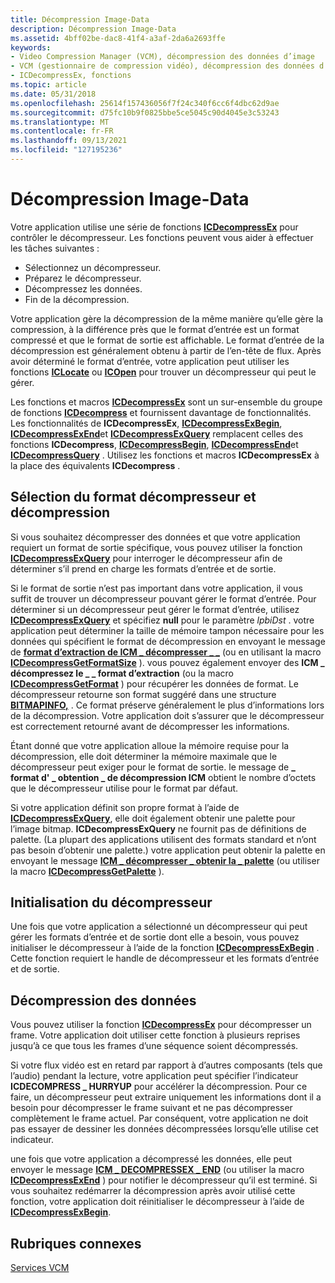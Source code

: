 ```yaml
---
title: Décompression Image-Data
description: Décompression Image-Data
ms.assetid: 4bff02be-dac8-41f4-a3af-2da6a2693ffe
keywords:
- Video Compression Manager (VCM), décompression des données d’image
- VCM (gestionnaire de compression vidéo), décompression des données d’image
- ICDecompressEx, fonctions
ms.topic: article
ms.date: 05/31/2018
ms.openlocfilehash: 25614f157436056f7f24c340f6cc6f4dbc62d9ae
ms.sourcegitcommit: d75fc10b9f0825bbe5ce5045c90d4045e3c53243
ms.translationtype: MT
ms.contentlocale: fr-FR
ms.lasthandoff: 09/13/2021
ms.locfileid: "127195236"
---
```

# <a name="image-data-decompression"></a>Décompression Image-Data

Votre application utilise une série de fonctions [**ICDecompressEx**](/windows/desktop/api/Vfw/nf-vfw-icdecompressex) pour contrôler le décompresseur. Les fonctions peuvent vous aider à effectuer les tâches suivantes :

-   Sélectionnez un décompresseur.
-   Préparez le décompresseur.
-   Décompressez les données.
-   Fin de la décompression.

Votre application gère la décompression de la même manière qu’elle gère la compression, à la différence près que le format d’entrée est un format compressé et que le format de sortie est affichable. Le format d’entrée de la décompression est généralement obtenu à partir de l’en-tête de flux. Après avoir déterminé le format d’entrée, votre application peut utiliser les fonctions [**ICLocate**](/windows/desktop/api/Vfw/nf-vfw-iclocate) ou [**ICOpen**](/windows/desktop/api/Vfw/nf-vfw-icopen) pour trouver un décompresseur qui peut le gérer.

Les fonctions et macros [**ICDecompressEx**](/windows/desktop/api/Vfw/nf-vfw-icdecompressex) sont un sur-ensemble du groupe de fonctions [**ICDecompress**](/windows/desktop/api/Vfw/nf-vfw-icdecompress) et fournissent davantage de fonctionnalités. Les fonctionnalités de **ICDecompressEx**, [**ICDecompressExBegin**](/windows/desktop/api/Vfw/nf-vfw-icdecompressexbegin), [**ICDecompressExEnd**](/windows/desktop/api/Vfw/nf-vfw-icdecompressexend)et [**ICDecompressExQuery**](/windows/desktop/api/Vfw/nf-vfw-icdecompressexquery) remplacent celles des fonctions **ICDecompress**, [**ICDecompressBegin**](/windows/desktop/api/Vfw/nf-vfw-icdecompressbegin), [**ICDecompressEnd**](/windows/desktop/api/Vfw/nf-vfw-icdecompressend)et [**ICDecompressQuery**](/windows/desktop/api/Vfw/nf-vfw-icdecompressquery) . Utilisez les fonctions et macros **ICDecompressEx** à la place des équivalents **ICDecompress** .

## <a name="decompressor-and-decompression-format-selection"></a>Sélection du format décompresseur et décompression

Si vous souhaitez décompresser des données et que votre application requiert un format de sortie spécifique, vous pouvez utiliser la fonction [**ICDecompressExQuery**](/windows/desktop/api/Vfw/nf-vfw-icdecompressexquery) pour interroger le décompresseur afin de déterminer s’il prend en charge les formats d’entrée et de sortie.

Si le format de sortie n’est pas important dans votre application, il vous suffit de trouver un décompresseur pouvant gérer le format d’entrée. Pour déterminer si un décompresseur peut gérer le format d’entrée, utilisez [**ICDecompressExQuery**](/windows/desktop/api/Vfw/nf-vfw-icdecompressexquery) et spécifiez **null** pour le paramètre *lpbiDst* . votre application peut déterminer la taille de mémoire tampon nécessaire pour les données qui spécifient le format de décompression en envoyant le message de [**format d’extraction de ICM \_ décompresser \_ \_**](icm-decompress-get-format.md) (ou en utilisant la macro [**ICDecompressGetFormatSize**](/windows/desktop/api/Vfw/nf-vfw-icdecompressgetformatsize) ). vous pouvez également envoyer des **ICM \_ décompressez le \_ \_ format d’extraction** (ou la macro [**ICDecompressGetFormat**](/windows/desktop/api/Vfw/nf-vfw-icdecompressgetformat) ) pour récupérer les données de format. Le décompresseur retourne son format suggéré dans une structure [**BITMAPINFO,**](/windows/win32/api/wingdi/ns-wingdi-bitmapinfo) . Ce format préserve généralement le plus d’informations lors de la décompression. Votre application doit s’assurer que le décompresseur est correctement retourné avant de décompresser les informations.

Étant donné que votre application alloue la mémoire requise pour la décompression, elle doit déterminer la mémoire maximale que le décompresseur peut exiger pour le format de sortie. le message de **\_ format d' \_ obtention \_ de décompression ICM** obtient le nombre d’octets que le décompresseur utilise pour le format par défaut.

Si votre application définit son propre format à l’aide de [**ICDecompressExQuery**](/windows/desktop/api/Vfw/nf-vfw-icdecompressexquery), elle doit également obtenir une palette pour l’image bitmap. **ICDecompressExQuery** ne fournit pas de définitions de palette. (La plupart des applications utilisent des formats standard et n’ont pas besoin d’obtenir une palette.) votre application peut obtenir la palette en envoyant le message [**ICM \_ décompresser \_ obtenir la \_ palette**](icm-decompress-get-palette.md) (ou utiliser la macro [**ICDecompressGetPalette**](/windows/desktop/api/Vfw/nf-vfw-icdecompressgetpalette) ).

## <a name="decompressor-initialization"></a>Initialisation du décompresseur

Une fois que votre application a sélectionné un décompresseur qui peut gérer les formats d’entrée et de sortie dont elle a besoin, vous pouvez initialiser le décompresseur à l’aide de la fonction [**ICDecompressExBegin**](/windows/desktop/api/Vfw/nf-vfw-icdecompressexbegin) . Cette fonction requiert le handle de décompresseur et les formats d’entrée et de sortie.

## <a name="data-decompression"></a>Décompression des données

Vous pouvez utiliser la fonction [**ICDecompressEx**](/windows/desktop/api/Vfw/nf-vfw-icdecompressex) pour décompresser un frame. Votre application doit utiliser cette fonction à plusieurs reprises jusqu’à ce que tous les frames d’une séquence soient décompressés.

Si votre flux vidéo est en retard par rapport à d’autres composants (tels que l’audio) pendant la lecture, votre application peut spécifier l’indicateur **ICDECOMPRESS \_ HURRYUP** pour accélérer la décompression. Pour ce faire, un décompresseur peut extraire uniquement les informations dont il a besoin pour décompresser le frame suivant et ne pas décompresser complètement le frame actuel. Par conséquent, votre application ne doit pas essayer de dessiner les données décompressées lorsqu’elle utilise cet indicateur.

une fois que votre application a décompressé les données, elle peut envoyer le message [**ICM \_ DECOMPRESSEX \_ END**](icm-decompressex-end.md) (ou utiliser la macro [**ICDecompressExEnd**](/windows/desktop/api/Vfw/nf-vfw-icdecompressexend) ) pour notifier le décompresseur qu’il est terminé. Si vous souhaitez redémarrer la décompression après avoir utilisé cette fonction, votre application doit réinitialiser le décompresseur à l’aide de [**ICDecompressExBegin**](/windows/desktop/api/Vfw/nf-vfw-icdecompressexbegin).

## <a name="related-topics"></a>Rubriques connexes

<dl> <dt>

[Services VCM](vcm-services.md)
</dt> </dl>

 

 